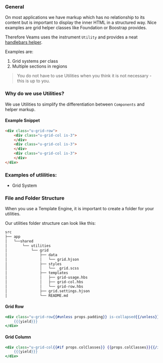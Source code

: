### General

On most applications we have markup which has no relationship to its content but is important to display the inner HTML in a structured way. Nice examples are grid helper classes like Foundation or Boostrap provides. 

Therefore Veams uses the instrument `Utility` and provides a neat [handlebars helper](/veams-cli/template-helper/overview.html#wrapwith-helper-block-helper-).
 
Examples are:

1. Grid systems per class
2. Multiple sections in regions

> You do not have to use Utilities when you think it is not necessary - this is up to you.

### Why do we use Utilities?

We use Utilities to simplify the differentiation between `Components` and helper markup.

#### Example Snippet

``` html
<div class="u-grid-row">
    <div class="u-grid-col is-3">
    </div>
    <div class="u-grid-col is-3">
    </div>
    <div class="u-grid-col is-3">
    </div>
</div>
```

### Examples of utlilities: 

* Grid System


### File and Folder Structure

When you use a Template Engine, it is important to create a folder for your utilities. 

Our utilities folder structure can look like this: 

``` bash
src
├── app
│   └──shared
│       └── utilities
│           └── grid
│               ├── data
│               │   └── grid.hjson
│               ├── styles
│               │   └── _grid.scss
│               ├── templates
│               │   ├── grid-usage.hbs
│               │   ├── grid-col.hbs
│               │   └── grid-row.hbs
│               ├── grid.settings.hjson
│               └── README.md
```

#### Grid Row

``` hbs
<div class="u-grid-row{{#unless props.padding}} is-collapsed{{/unless}}{{#if props.classes}} {{props.classes}}{{/if}}">
	{{{yield}}}
</div>
```

#### Grid Column

``` hbs
<div class="u-grid-col{{#if props.colClasses}} {{props.colClasses}}{{/if}}">
	{{{yield}}}
</div>
```
